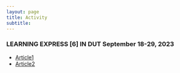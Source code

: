 ```yaml
---
layout: page
title: Activity
subtitle: 
---
```

### LEARNING EXPRESS [6] IN DUT September 18-29, 2023
- [Article1](http://dut.udn.vn/Tintuc/Tintuc/id/8550)
- [Article2](https://baodanang.vn/channel/5433/202310/thuc-day-trai-nghiem-learning-express-3957936/index.htm?fbclid=IwAR06qA-62psfx14xXODIdMB11QR_hzsCFdmQgKAnt7X0ZslUp2hfPFgglGE)

